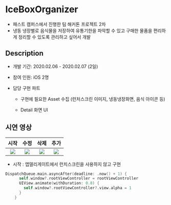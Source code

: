 # IceBoxOrganizer

- 패스트 캠퍼스에서 진행한 팀 해커톤 프로젝트 2차
- 냉동 냉장별로 음식물을 저장하여 유통기한을 파악할 수 있고 구매한 물품을 편리하게 정리할 수 있도록 관리하고 싶어서 개발

## Description

- 개발 기간: 2020.02.06 - 2020.02.07 (2일)

- 참여 인원: iOS 2명

- 담당 구현 파트

  - 구현에 필요한 Asset 수집 (런처스크린 이미지, 냉동냉장화면, 음식 아이콘 등)

  - Detail 화면 UI

    

## 시연 영상

|                             시작                             |                             수정                             |                             삭제                             |                             추가                             |
| :----------------------------------------------------------: | :----------------------------------------------------------: | :----------------------------------------------------------: | :----------------------------------------------------------: |
| ![](https://user-images.githubusercontent.com/57210827/85848495-33573080-b7e4-11ea-8113-eab2d44ba213.gif) | ![](https://user-images.githubusercontent.com/57210827/85848535-4538d380-b7e4-11ea-83bc-03894c48e2ed.gif) | ![](https://user-images.githubusercontent.com/57210827/85848595-626da200-b7e4-11ea-9acb-03a2710f0c02.gif) | ![](https://user-images.githubusercontent.com/57210827/85848625-71545480-b7e4-11ea-81ec-8e5f919081e2.gif) |



* 시작 : 앱델리게이트에서 런치스크린을 사용하지 않고 구현

```swift
DispatchQueue.main.asyncAfter(deadline: .now() + 1) {
      self.window?.rootViewController = rootViewController
      UIView.animate(withDuration: 0.8) {
        self.window?.rootViewController?.view.alpha = 1
      }
    }
```

